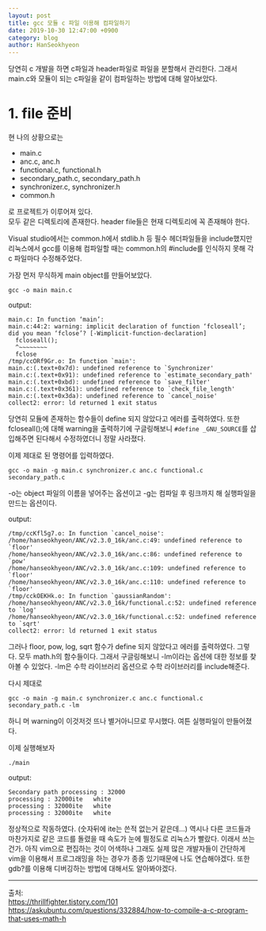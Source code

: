 ```yaml
---
layout: post
title: gcc 모듈 c 파일 이용해 컴파일하기
date: 2019-10-30 12:47:00 +0900
category: blog
author: HanSeokhyeon
---
```


당연히 c 개발을 하면 c파일과 header파일로 파일을 분할해서 관리한다. 그래서 main.c와 모듈이 되는 c파일을 같이 컴파일하는 방법에 대해 알아보았다.

# 1. file 준비
현 나의 상황으로는  
* main.c
* anc.c, anc.h
* functional.c, functional.h
* secondary_path.c, secondary_path.h
* synchronizer.c, synchronizer.h
* common.h

로 프로젝트가 이루어져 있다.  
모두 같은 디렉토리에 존재한다. header file들은 현재 디렉토리에 꼭 존재해야 한다.

Visual studio에서는 common.h에서 stdlib.h 등 필수 헤더파일들을 include했지만 리눅스에서 gcc를 이용해 컴파일할 때는 common.h의 #include를 인식하지 못해 각 c 파일마다 수정해주었다.

가장 먼저 무식하게 main object를 만들어보았다.
```
gcc -o main main.c
```
output:
```
main.c: In function ‘main’:
main.c:44:2: warning: implicit declaration of function ‘fcloseall’; did you mean ‘fclose’? [-Wimplicit-function-declaration]
  fcloseall();
  ^~~~~~~~~
  fclose
/tmp/ccORf9Gr.o: In function `main':
main.c:(.text+0x7d): undefined reference to `Synchronizer'
main.c:(.text+0x91): undefined reference to `estimate_secondary_path'
main.c:(.text+0xbd): undefined reference to `save_filter'
main.c:(.text+0x361): undefined reference to `check_file_length'
main.c:(.text+0x3da): undefined reference to `cancel_noise'
collect2: error: ld returned 1 exit status
```

당연히 모듈에 존재하는 함수들이 define 되지 않았다고 에러를 출력하였다. 또한 fcloseall();에 대해 warning을 출력하기에 구글링해보니 `#define _GNU_SOURCE`를 삽입해주면 된다해서 수정하였더니 정말 사라졌다.

이제 제대로 된 명령어를 입력하였다.
```
gcc -o main -g main.c synchronizer.c anc.c functional.c secondary_path.c
```
-o는 object 파일의 이름을 넣어주는 옵션이고 -g는 컴파일 후 링크까지 해 실행파일을 만드는 옵션이다.

output:
```
/tmp/ccKfl5g7.o: In function `cancel_noise':
/home/hanseokhyeon/ANC/v2.3.0_16k/anc.c:49: undefined reference to `floor'
/home/hanseokhyeon/ANC/v2.3.0_16k/anc.c:86: undefined reference to `pow'
/home/hanseokhyeon/ANC/v2.3.0_16k/anc.c:109: undefined reference to `floor'
/home/hanseokhyeon/ANC/v2.3.0_16k/anc.c:110: undefined reference to `floor'
/tmp/cckOEKHk.o: In function `gaussianRandom':
/home/hanseokhyeon/ANC/v2.3.0_16k/functional.c:52: undefined reference to `log'
/home/hanseokhyeon/ANC/v2.3.0_16k/functional.c:52: undefined reference to `sqrt'
collect2: error: ld returned 1 exit status
```
그러나 floor, pow, log, sqrt 함수가 define 되지 않았다고 에러를 출력하였다. 그렇다. 모두 math.h의 함수들이다. 그래서 구글링해보니 -lm이라는 옵션에 대한 정보를 찾아볼 수 있었다. -lm은 수학 라이브러리 옵션으로 수학 라이브러리를 include해준다.

다시 제대로
```
gcc -o main -g main.c synchronizer.c anc.c functional.c secondary_path.c -lm
```
하니 머 warning이 이것저것 뜨나 별거아니므로 무시했다. 여튼 실행파일이 만들어졌다.

이제 실행해보자
```
./main
```
output:
```
Secondary path processing : 32000
processing : 32000ite   white
processing : 32000ite   white
processing : 32000ite   white
```
정상적으로 작동하였다. (숫자뒤에 ite는 쓴적 없는거 같은데...) 역시나 다른 코드들과 마찬가지로 같은 코드를 돌렸을 때 속도가 눈에 띌정도로 리눅스가 빨랐다. 이래서 쓰는건가. 아직 vim으로 편집하는 것이 어색하나 그래도 실제 많은 개발자들이 간단하게 vim을 이용해서 프로그래밍을 하는 경우가 종종 있기때문에 나도 연습해야겠다. 또한 gdb?를 이용해 디버깅하는 방법에 대해서도 알아봐야겠다.

---
출처:  
<https://thrillfighter.tistory.com/101>  
<https://askubuntu.com/questions/332884/how-to-compile-a-c-program-that-uses-math-h>
